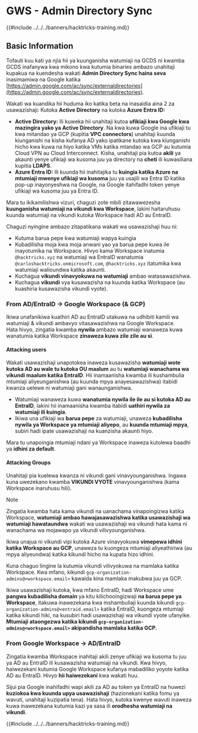 # GWS - Admin Directory Sync

{{#include ../../../banners/hacktricks-training.md}}

## Basic Information

Tofauti kuu kati ya njia hii ya kuunganisha watumiaji na GCDS ni kwamba GCDS inafanywa kwa mikono kwa kutumia binaries ambazo unahitaji kupakua na kuendesha wakati **Admin Directory Sync haina seva** inasimamiwa na Google katika [https://admin.google.com/ac/sync/externaldirectories](https://admin.google.com/ac/sync/externaldirectories).

Wakati wa kuandika hii huduma iko katika beta na inasaidia aina 2 za usawazishaji: Kutoka **Active Directory** na kutoka **Azure Entra ID:**

- **Active Directory:** Ili kuweka hii unahitaji kutoa **ufikiaji kwa Google kwa mazingira yako ya Active Directory**. Na kwa kuwa Google ina ufikiaji tu kwa mitandao ya GCP (kupitia **VPC connectors**) unahitaji kuunda kiunganishi na kisha kufanya AD yako ipatikane kutoka kwa kiunganishi hicho kwa kuwa na hiyo katika VMs katika mtandao wa GCP au kutumia Cloud VPN au Cloud Interconnect. Kisha, unahitaji pia kutoa **akili** ya akaunti yenye ufikiaji wa kusoma juu ya directory na **cheti** ili kuwasiliana kupitia **LDAPS**.
- **Azure Entra ID:** Ili kuunda hii inahitajika tu **kuingia katika Azure na mtumiaji mwenye ufikiaji wa kusoma** juu ya usajili wa Entra ID katika pop-up inayonyeshwa na Google, na Google itahifadhi token yenye ufikiaji wa kusoma juu ya Entra ID.

Mara tu ikikamilishwa vizuri, chaguzi zote mbili zitawawezesha **kuunganisha watumiaji na vikundi kwa Workspace**, lakini haitaruhusu kuunda watumiaji na vikundi kutoka Workspace hadi AD au EntraID.

Chaguzi nyingine ambazo zitapatikana wakati wa usawazishaji huu ni:

- Kutuma barua pepe kwa watumiaji wapya kuingia
- Kubadilisha moja kwa moja anwani yao ya barua pepe kuwa ile inayotumika na Workspace. Hivyo kama Workspace inatumia `@hacktricks.xyz` na watumiaji wa EntraID wanatumia `@carloshacktricks.onmicrosoft.com`, `@hacktricks.xyz` itatumika kwa watumiaji walioundwa katika akaunti.
- Kuchagua **vikundi vinavyokuwa na watumiaji** ambao watasawazishwa.
- Kuchagua **vikundi** vya kusawazisha na kuunda katika Workspace (au kuashiria kusawazisha vikundi vyote).

### From AD/EntraID -> Google Workspace (& GCP)

Ikiwa unafanikiwa kuathiri AD au EntraID utakuwa na udhibiti kamili wa watumiaji & vikundi ambavyo vitasawazishwa na Google Workspace.\
Hata hivyo, zingatia kwamba **nywila** ambazo watumiaji wanaweza kuwa wanatumia katika Workspace **zinaweza kuwa zile zile au si**.

#### Attacking users

Wakati usawazishaji unapotokea inaweza kusawazisha **watumiaji wote kutoka AD au wale tu kutoka OU maalum** au tu **watumiaji wanachama wa vikundi maalum katika EntraID**. Hii inamaanisha kwamba ili kushambulia mtumiaji aliyeunganishwa (au kuunda mpya anayesawazishwa) itabidi kwanza uelewe ni watumiaji gani wanaunganishwa.

- Watumiaji wanaweza kuwa **wanatumia nywila ile ile au si kutoka AD au EntraID**, lakini hii inamaanisha kwamba itabidi **uathiri nywila za watumiaji ili kuingia**.
- Ikiwa una ufikiaji wa **barua pepe** za watumiaji, unaweza **kubadilisha nywila ya Workspace ya mtumiaji aliyepo**, au **kuunda mtumiaji mpya**, subiri hadi ipate usawazishaji na kuanzisha akaunti hiyo.

Mara tu unapoingia mtumiaji ndani ya Workspace inaweza kutolewa baadhi ya **idhini za default**.

#### Attacking Groups

Unahitaji pia kuelewa kwanza ni vikundi gani vinavyounganishwa. Ingawa kuna uwezekano kwamba **VIKUNDI VYOTE** vinavyounganishwa (kama Workspace inaruhusu hili).

> [!NOTE]
> Zingatia kwamba hata kama vikundi na uanachama vinapoingizwa katika Workspace, **watumiaji ambao hawajasawazishwa katika usawazishaji wa watumiaji hawataundwa** wakati wa usawazishaji wa vikundi hata kama ni wanachama wa mojawapo ya vikundi vilivyounganishwa.

Ikiwa unajua ni vikundi vipi kutoka Azure vinavyokuwa **vimepewa idhini katika Workspace au GCP**, unaweza tu kuongeza mtumiaji aliyeathiriwa (au mpya aliyeundwa) katika kikundi hicho na kupata hizo idhini.

Kuna chaguo lingine la kutumia vikundi vilivyokuwa na mamlaka katika Workspace. Kwa mfano, kikundi `gcp-organization-admins@<workspace.email>` kawaida kina mamlaka makubwa juu ya GCP.

Ikiwa usawazishaji kutoka, kwa mfano EntraID, hadi Workspace ume **pangwa kubadilisha domain** ya kitu kilichooingizwaji **na barua pepe ya Workspace**, itakuwa inawezekana kwa mshambuliaji kuunda kikundi `gcp-organization-admins@<entraid.email>` katika EntraID, kuongeza mtumiaji katika kikundi hiki, na kusubiri hadi usawazishaji wa vikundi vyote ufanyike.\
**Mtumiaji ataongezwa katika kikundi `gcp-organization-admins@<workspace.email>` akipandisha mamlaka katika GCP.**

### From Google Workspace -> AD/EntraID

Zingatia kwamba Workspace inahitaji akili zenye ufikiaji wa kusoma tu juu ya AD au EntraID ili kusawazisha watumiaji na vikundi. Kwa hivyo, haiwezekani kutumia Google Workspace kufanya mabadiliko yoyote katika AD au EntraID. Hivyo **hii haiwezekani** kwa wakati huu.

Sijui pia Google inahifadhi wapi akili za AD au token ya EntraID na huwezi **kuziokoa kwa kuunda upya usawazishaji** (hazionekani katika fomu ya wavuti, unahitaji kuzipatia tena). Hata hivyo, kutoka kwenye wavuti inaweza kuwa inawezekana kutumia kazi ya sasa ili **orodhesha watumiaji na vikundi**.

{{#include ../../../banners/hacktricks-training.md}}
